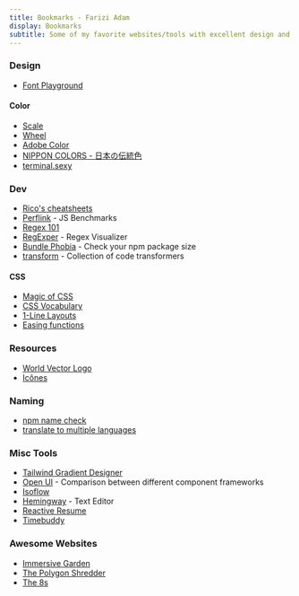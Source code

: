 ```yaml
---
title: Bookmarks - Farizi Adam
display: Bookmarks
subtitle: Some of my favorite websites/tools with excellent design and UX that I highly recommend
---
```


### Design

- [Font Playground](https://play.typedetail.com/)

#### Color

- [Scale](https://hihayk.github.io/scale/)
- [Wheel](https://hihayk.github.io/wheel/)
- [Adobe Color](https://color.adobe.com/)
- [NIPPON COLORS - 日本の伝統色](https://nipponcolors.com/)
- [terminal.sexy](https://terminal.sexy/)

### Dev

- [Rico's cheatsheets](https://devhints.io/)
- [Perflink](https://perf.link/) - JS Benchmarks
- [Regex 101](https://regex101.com/)
- [RegExper](https://regexper.com/) - Regex Visualizer
- [Bundle Phobia](https://bundlephobia.com/) - Check your npm package size
- [transform](https://transform.tools/) - Collection of code transformers

#### CSS

- [Magic of CSS](https://adamschwartz.co/magic-of-css/)
- [CSS Vocabulary](http://apps.workflower.fi/vocabs/css/en)
- [1-Line Layouts](http://1linelayouts.glitch.me/)
- [Easing functions](https://easings.net/)

### Resources

- [World Vector Logo](https://worldvectorlogo.com/)
- [Icônes](http://icones.js.org/)

### Naming

- [npm name check](https://remarkablemark.org/npm-package-name-checker/)
- [translate to multiple languages](https://smodin.me/translate-one-text-into-multiple-languages)

### Misc Tools

- [Tailwind Gradient Designer](https://tailwind-gradient-designer.csspost.com/)
- [Open UI](https://open-ui.org/) - Comparison between different component frameworks
- [Isoflow](https://isoflow.io/)
- [Hemingway](http://www.hemingwayapp.com/) - Text Editor
- [Reactive Resume](https://rxresu.me/)
- [Timebuddy](https://www.worldtimebuddy.com/)

### Awesome Websites

- [Immersive Garden](https://immersive-g.com/)
- [The Polygon Shredder](https://www.clicktorelease.com/code/polygon-shredder/)
- [The 8s](https://www.the8s.com.au/)
